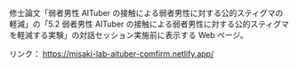 修士論文「弱者男性 AITuber の接触による弱者男性に対する公的スティグマの軽減」の「5.2 弱者男性 AITuber の接触による弱者男性に対する公的スティグマを軽減する実験」の対話セッション実施前に表示する Web ページ。

リンク：
https://misaki-lab-aituber-comfirm.netlify.app/
